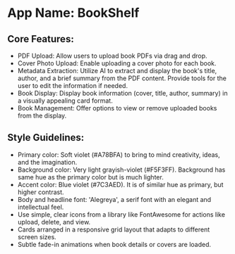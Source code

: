 # **App Name**: BookShelf

## Core Features:

- PDF Upload: Allow users to upload book PDFs via drag and drop.
- Cover Photo Upload: Enable uploading a cover photo for each book.
- Metadata Extraction: Utilize AI to extract and display the book's title, author, and a brief summary from the PDF content. Provide tools for the user to edit the information if needed.
- Book Display: Display book information (cover, title, author, summary) in a visually appealing card format.
- Book Management: Offer options to view or remove uploaded books from the display.

## Style Guidelines:

- Primary color: Soft violet (#A78BFA) to bring to mind creativity, ideas, and the imagination. 
- Background color: Very light grayish-violet (#F5F3FF). Background has same hue as the primary color but is much lighter.
- Accent color: Blue violet (#7C3AED). It is of similar hue as primary, but higher contrast.
- Body and headline font: 'Alegreya', a serif font with an elegant and intellectual feel.
- Use simple, clear icons from a library like FontAwesome for actions like upload, delete, and view.
- Cards arranged in a responsive grid layout that adapts to different screen sizes.
- Subtle fade-in animations when book details or covers are loaded.